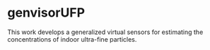 # genvisorUFP
This work develops a generalized virtual sensors for estimating the concentrations of indoor ultra-fine particles.

